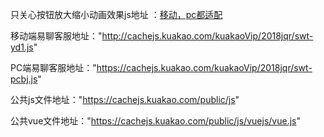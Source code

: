 只关心按钮放大缩小动画效果js地址 ：[移动，pc都适配](https://cachejs.kuakao.com/kuakaoVip/2020922/11.11/js/wap.js)  

移动端易聊客服地址："http://cachejs.kuakao.com/kuakaoVip/2018jqr/swt-yd1.js"  

PC端易聊客服地址："https://cachejs.kuakao.com/kuakaoVip/2018jqr/swt-pcbj.js"  

公共js文件地址："https://cachejs.kuakao.com/public/js"  

公共vue文件地址："https://cachejs.kuakao.com/public/js/vuejs/vue.js"

